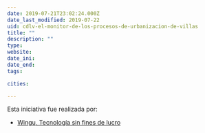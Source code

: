 ```yaml
---
date: 2019-07-21T23:02:24.000Z
date_last_modified: 2019-07-22
uid: cdlv-el-monitor-de-los-procesos-de-urbanizacion-de-villas
title: ""
description: ""
type: 
website: 
date_ini: 
date_end: 
tags:

cities: 

---
```


Esta iniciativa fue realizada por:

- [Wingu, Tecnología sin fines de lucro](/organizaciones/wingu-tecnologia-sin-fines-de-lucro)
